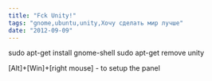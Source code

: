```yaml
---
title: "Fck Unity!"
tags: "gnome,ubuntu,unity,Хочу сделать мир лучше"
date: "2012-09-09"
---
```


sudo apt-get install gnome-shell
sudo apt-get remove unity

[Alt]+[Win]+[right mouse] - to setup the panel
